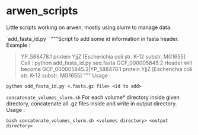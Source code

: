 # arwen_scripts
Little scripts working on arwen, mostly using slurm to manage data. 

`add_fasta_id.py``
"""Script to add some id information in fasta header. 
Example :
>YP_588478.1 protein YjjZ [Escherichia coli str. K-12 substr. MG1655]
Call : python add_fasta_id.py seq.fasta GCF_000005845.2
Header will become
>GCF_000005845.2|YP_588478.1 protein YjjZ [Escherichia coli str. K-12 substr. MG1655]
"""
Usage : 
```
python add_fasta_id.py <.fasta.gz file> <id to add>
```

`concatenate_volumes_slurm.sh`
For each volume* directory inside given directory, concatenate all .gz files inside and write in output directory. 
Usage : 
```
bash concatenate_volumes_slurm.sh <volumes directory> <output directory>
```